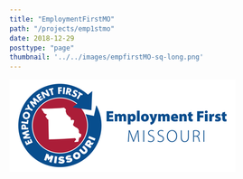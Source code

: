 ```yaml
---
title: "EmploymentFirstMO"
path: "/projects/emp1stmo"
date: 2018-12-29
posttype: "page"
thumbnail: '../../images/empfirstMO-sq-long.png'
---
```



![EmploymentFirstMO](../../images/empfirstmo-long.png)
